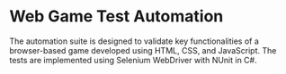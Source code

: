 # Web Game Test Automation 
The automation suite is designed to validate key functionalities of a browser-based game developed using HTML, CSS, and JavaScript. The tests are implemented using Selenium WebDriver with NUnit in C#.
